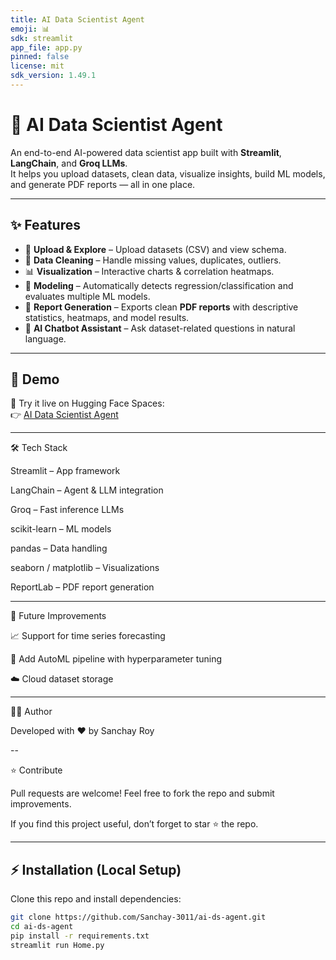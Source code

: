 ```yaml
---
title: AI Data Scientist Agent
emoji: 📊
sdk: streamlit
app_file: app.py
pinned: false
license: mit
sdk_version: 1.49.1
---
```


# 🤖 AI Data Scientist Agent

An end-to-end AI-powered data scientist app built with **Streamlit**, **LangChain**, and **Groq LLMs**.  
It helps you upload datasets, clean data, visualize insights, build ML models, and generate PDF reports — all in one place.  

---

## ✨ Features
- 📂 **Upload & Explore** – Upload datasets (CSV) and view schema.
- 🧹 **Data Cleaning** – Handle missing values, duplicates, outliers.
- 📊 **Visualization** – Interactive charts & correlation heatmaps.
- 🤖 **Modeling** – Automatically detects regression/classification and evaluates multiple ML models.
- 📑 **Report Generation** – Exports clean **PDF reports** with descriptive statistics, heatmaps, and model results.
- 💬 **AI Chatbot Assistant** – Ask dataset-related questions in natural language.

---

## 🚀 Demo
🔗 Try it live on Hugging Face Spaces:  
👉 [AI Data Scientist Agent](https://huggingface.co/spaces/Sanchay3011/ai-ds-agent)

---


🛠️ Tech Stack

Streamlit
 – App framework

LangChain
 – Agent & LLM integration

Groq
 – Fast inference LLMs

scikit-learn
 – ML models

pandas
 – Data handling

seaborn
 / matplotlib
 – Visualizations

ReportLab
 – PDF report generation

 ---

 📌 Future Improvements

📈 Support for time series forecasting

🧠 Add AutoML pipeline with hyperparameter tuning

☁️ Cloud dataset storage

---


👩‍💻 Author

Developed with ❤️ by Sanchay Roy

--

⭐ Contribute

Pull requests are welcome! Feel free to fork the repo and submit improvements.

If you find this project useful, don’t forget to star ⭐ the repo.

---

## ⚡ Installation (Local Setup)
Clone this repo and install dependencies:
```bash
git clone https://github.com/Sanchay-3011/ai-ds-agent.git
cd ai-ds-agent
pip install -r requirements.txt
streamlit run Home.py
